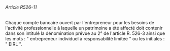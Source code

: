 ###### Article R526-11

Chaque compte bancaire ouvert par l'entrepreneur pour les besoins de l'activité professionnelle à laquelle un patrimoine a été affecté doit contenir dans son intitulé la dénomination prévue au 2° de l'article R. 526-3 ainsi que les mots : " entrepreneur individuel à responsabilité limitée " ou les initiales : " EIRL ".

